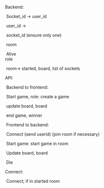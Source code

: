 Backend:

​	Socket_id -> user_id

​	user_id -> 

​					socket_id (ensure only one)

​					room

​					Alive
​				  
				  role 

​	room-> started, board, list of sockets

API: 

​	Backend to frontend:

​		Start game, role: create a game

​		update board, board

​		end game, winner

​	Frontend to backend:

​		Connect (send userid) (join room if necessary)

​		Start game: start game in room

​		Update board, board

​		Die

 

Connect:

​	Connect; if in started room